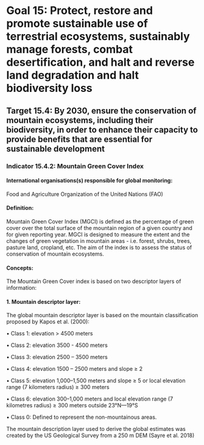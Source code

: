 # Goal 15: Protect, restore and promote sustainable use of terrestrial ecosystems, sustainably manage forests, combat desertification, and halt and reverse land degradation and halt biodiversity loss

## Target 15.4: By 2030, ensure the conservation of mountain ecosystems, including their biodiversity, in order to enhance their capacity to provide benefits that are essential for sustainable development

### Indicator 15.4.2: Mountain Green Cover Index

#### International organisations(s) responsible for global monitoring:

Food and Agriculture Organization of the United Nations (FAO)

#### Definition:

Mountain Green Cover Index (MGCI) is defined as the percentage of green cover over the total surface of the mountain region of a given country and for given reporting year. MGCI is designed to measure the extent and the changes of green vegetation in mountain areas - i.e. forest, shrubs, trees, pasture land, cropland, etc. The aim of the index is to assess the status of conservation of mountain ecosystems.

#### Concepts:

The Mountain Green Cover index is based on two descriptor layers of information:

#### 1. Mountain descriptor layer:

The global mountain descriptor layer is based on the mountain classification proposed by Kapos et al. (2000):

• Class 1: elevation > 4500 meters

• Class 2: elevation 3500 - 4500 meters

• Class 3: elevation 2500 – 3500 meters

• Class 4: elevation 1500 – 2500 meters and slope ≥ 2

• Class 5: elevation 1,000–1,500 meters and slope ≥ 5 or local elevation range (7 kilometers radius) ≥ 300 meters

• Class 6: elevation 300–1,000 meters and local elevation range (7 kilometres radius) ≥ 300 meters outside 23°N—19°S

• Class 0: Defined to represent the non-mountainous areas.

The mountain description layer used to derive the global estimates was created by the US Geological Survey from a 250 m DEM (Sayre et al. 2018)



